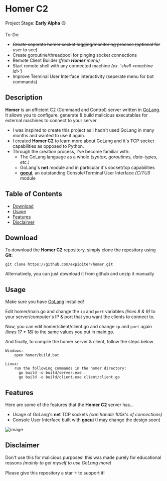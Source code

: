 # Homer C2

Project Stage: **Early Alpha** 🟡

To-Do:
  - ~~Create seperate homer socket logging/monitoring process (optional for user to see)~~
  - Create goroutine/threadpool for pinging socket connections
  - Remote Client Builder *(from **Homer** menu)*
  - Start remote shell with any connected machine *(ex. 'shell \<machine id>')*
  - Improve Terminal User Interface interactivity (seperate menu for bot commands)

## Description

**Homer** is an efficient C2 (Command and Control) server written in [GoLang](https://go.dev/ "GoLang's Official Website").
It allows you to configure, generate & build malicious executables for external machines to connect to your server.

- I was inspired to create this project as I hadn't used GoLang in many months and wanted to use it again.
- I created **Homer C2** to learn more about GoLang and it's TCP socket capabilities as opposed to Python.
- Through the creation process, I've become familiar with:
  - The GoLang language as a whole *(syntax, goroutines, data-types, etc.)*
  - GoLang's **net** module and in particular it's socket/tcp capabilities
  - [**gocui**](https://github.com/jroimartin/gocui), an outstanding Console/Terminal User Interface *(C/TUI)* module

## Table of Contents

- [Download](#download)
- [Usage](#usage)
- [Features](#features)
- [Disclaimer](#disclaimer)

## Download

To download the **Homer C2** repository, simply clone the repository using **Git**:

    git clone https://github.com/expIoiter/homer.git
    
Alternatively, you can just download it from github and unzip it manually

## Usage

Make sure you have [GoLang](https://go.dev/ "GoLang's Official Website") installed!

Edit homer/main.go and change the `ip` and `port` variables *(lines 8 & 9)* to your server/computer's IP & port that you want the clients to connect to.

Now, you can edit homer/client/client.go and change `ip` and `port` again *(lines 17 * 18)* to the same values you put in main.go.

And finally, to compile the homer server & client, follow the steps below

    Windows:
        open homer/build.bat

    Linux:
        run the following commands in the homer directory:
          go build -o build/server.exe .
          go build -o build/client.exe client/client.go

## Features

Here are some of the features that the **Homer C2** server has...

- Usage of GoLang's **net** TCP sockets *(can handle 100k's of  connections)*
- Console User Interface built with [**gocui**](https://github.com/jroimartin/gocui) (I may change the design soon)

![image](https://user-images.githubusercontent.com/75194878/209686144-1df7b1d3-fe31-4248-8b10-d970411e46c0.png)

## Disclaimer

Don't use this for malicious purposes! this was made purely for educational reasons *(mainly to get myself to use GoLang more)*

Please give this repository a star ⭐ to support it!
